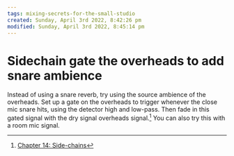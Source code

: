```yaml
---
tags: mixing-secrets-for-the-small-studio 
created: Sunday, April 3rd 2022, 8:42:26 pm
modified: Sunday, April 3rd 2022, 8:45:14 pm
---
```


# Sidechain gate the overheads to add snare ambience
Instead of using a snare reverb, try using the source ambience of the overheads. Set up a gate on the overheads to trigger whenever the close mic snare hits, using the detector high and low-pass. Then fade in this gated signal with the dry signal overheads signal.[^1] You can also try this with a room mic signal.

[^1]: [Chapter 14: Side-chains](https://cambridge-mt.com/ms/ch14/)